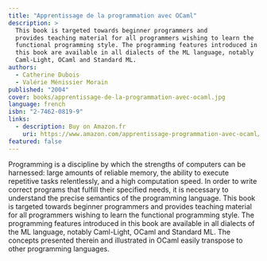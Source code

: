 ```yaml
---
title: "Apprentissage de la programmation avec OCaml"
description: >
  This book is targeted towards beginner programmers and
  provides teaching material for all programmers wishing to learn the
  functional programming style. The programming features introduced in
  this book are available in all dialects of the ML language, notably
  Caml-Light, OCaml and Standard ML.
authors:
  - Catherine Dubois
  - Valérie Ménissier Morain
published: "2004"
cover: books/apprentissage-de-la-programmation-avec-ocaml.jpg
language: french
isbn: "2-7462-0819-9"
links:
  - description: Buy on Amazon.fr
    uri: https://www.amazon.com/apprentissage-programmation-avec-ocaml/dp/2746208199
featured: false
---
```


Programming is a discipline by which the strengths of computers can be
harnessed: large amounts of reliable memory, the ability to execute
repetitive tasks relentlessly, and a high computation speed. In order to
write correct programs that fulfill their specified needs, it is
necessary to understand the precise semantics of the programming
language. This book is targeted towards beginner programmers and
provides teaching material for all programmers wishing to learn the
functional programming style. The programming features introduced in
this book are available in all dialects of the ML language, notably
Caml-Light, OCaml and Standard ML. The concepts presented therein and
illustrated in OCaml easily transpose to other programming languages.

